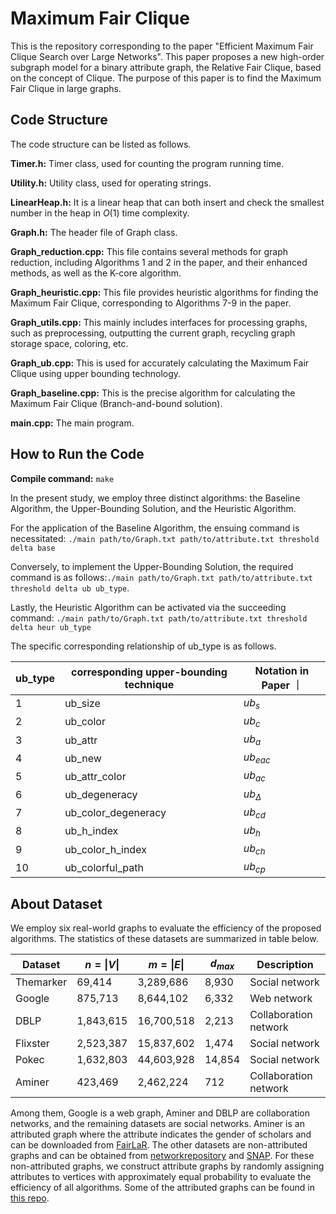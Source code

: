 # Maximum Fair Clique

This is the repository corresponding to the paper "Efficient Maximum Fair Clique Search over Large Networks". This paper proposes a new high-order subgraph model for a binary attribute graph, the Relative Fair Clique, based on the concept of Clique. The purpose of this paper is to find the Maximum Fair Clique in large graphs.

## Code Structure

The code structure can be listed as follows.

**Timer.h:** Timer class, used for counting the program running time.

**Utility.h:** Utility class, used for operating strings.

**LinearHeap.h:** It is a linear heap that can both insert and check the smallest number in the heap in $O(1)$ time complexity.

**Graph.h:** The header file of Graph class.

**Graph_reduction.cpp:** This file contains several methods for graph reduction, including Algorithms 1 and 2 in the paper, and their enhanced methods, as well as the K-core algorithm.

**Graph_heuristic.cpp:** This file provides heuristic algorithms for finding the Maximum Fair Clique, corresponding to Algorithms 7-9 in the paper.

**Graph_utils.cpp:** This mainly includes interfaces for processing graphs, such as preprocessing, outputting the current graph, recycling graph storage space, coloring, etc.

**Graph_ub.cpp:** This is used for accurately calculating the Maximum Fair Clique using upper bounding technology.

**Graph_baseline.cpp:** This is the precise algorithm for calculating the Maximum Fair Clique (Branch-and-bound solution).

**main.cpp:** The main program.



## How to Run the Code

**Compile command:** ```make```

  In the present study, we employ three distinct algorithms: the Baseline Algorithm, the Upper-Bounding Solution, and the Heuristic Algorithm.

  For the application of the Baseline Algorithm, the ensuing command is necessitated: ```./main path/to/Graph.txt path/to/attribute.txt threshold delta base```

  Conversely, to implement the Upper-Bounding Solution, the required command is as follows:```./main path/to/Graph.txt path/to/attribute.txt threshold delta ub ub_type```. 

  Lastly, the Heuristic Algorithm can be activated via the succeeding command: ```./main path/to/Graph.txt path/to/attribute.txt threshold delta heur ub_type``` 

  The specific corresponding relationship of ub_type is as follows.

| ub_type | corresponding upper-bounding technique | Notation in Paper ｜
| ------- | -------------------------------------- | ----------------- |
| 1       | ub_size                                | $ub_s$            |
| 2       | ub_color                               | $ub_c$            |
| 3       | ub_attr                                | $ub_a$            |
| 4       | ub_new                                 | $ub_{eac}$        |
| 5       | ub_attr_color                          | $ub_{ac}$         |
| 6       | ub_degeneracy                          | $ub_{\Delta}$  |
| 7       | ub_color_degeneracy                    | $ub_{cd}$         |
| 8       | ub_h_index                             | $ub_{h}$          |
| 9       | ub_color_h_index                       | $ub_{ch}$         |
| 10      | ub_colorful_path                       | $ub_{cp}$         |

## About Dataset

We employ six real-world graphs to evaluate the efficiency of the proposed algorithms. The statistics of these datasets are summarized in table below.

| **Dataset** | $n = \|V\|$ | $m=\|E\|$    | $d_{max}$ | Description       |
| ----------- | --------- | ---------- | --------- | --------------------- |
| Themarker   | 69,414    | 3,289,686  | 8,930     | Social network        |
| Google      | 875,713   | 8,644,102  | 6,332     | Web network           |
| DBLP        | 1,843,615 | 16,700,518 | 2,213     | Collaboration network |
| Flixster    | 2,523,387 | 15,837,602 | 1,474     | Social network        |
| Pokec       | 1,632,803 | 44,603,928 | 14,854    | Social network        |
| Aminer      | 423,469   | 2,462,224  | 712       | Collaboration network |

Among them, Google is a web graph, Aminer and DBLP are collaboration networks, and the remaining datasets are social networks. Aminer is an attributed graph where the attribute indicates the gender of scholars and can be downloaded from [FairLaR](https://github.com/SotirisTsioutsiouliklis/FairLaR/). The other datasets are non-attributed graphs and can be obtained from [networkrepository](networkrepository.com/) and [SNAP](snap.stanford.edu). For these non-attributed graphs,
we construct attribute graphs by randomly assigning attributes to vertices with approximately equal probability to evaluate the efficiency of all algorithms. Some of the attributed graphs can be found in [this repo](https://github.com/fan2goa1/Attributed_Graph_Data).
